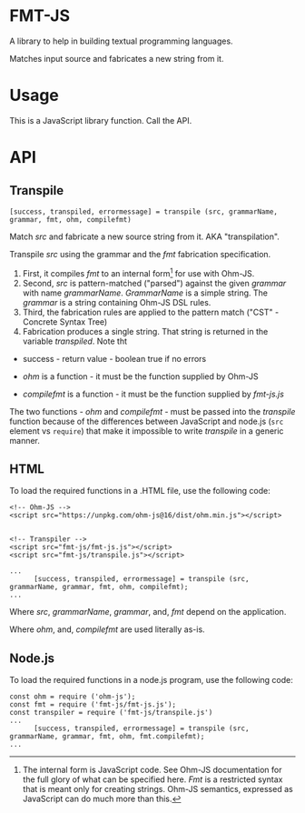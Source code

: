 # FMT-JS
A library to help in building textual programming languages.

Matches input source and fabricates a new string from it.

# Usage
This is a JavaScript library function.  Call the API.

# API
## Transpile
`[success, transpiled, errormessage] = transpile (src, grammarName, grammar, fmt, ohm, compilefmt)`

Match *src* and fabricate a new source string from it.  AKA "transpilation".

Transpile *src* using the grammar and the *fmt* fabrication specification.  
1. First, it compiles *fmt* to an internal form[^int] for use with Ohm-JS.
2. Second, *src* is pattern-matched ("parsed") against the given *grammar* with name *grammarName*.  *GrammarName* is a simple string. The *grammar* is a string containing Ohm-JS DSL rules.
3. Third, the fabrication rules are applied to the pattern match ("CST" - Concrete Syntax Tree)
4. Fabrication produces a single string.  That string is returned in the variable *transpiled*.
Note tht

[^int]: The internal form is JavaScript code.  See Ohm-JS documentation for the full glory of what can be specified here.  *Fmt* is a restricted syntax that is meant only for creating strings.  Ohm-JS semantics, expressed as JavaScript can do much more than this.

- success - return value - boolean true if no errors

- *ohm* is a function - it must be the function supplied by Ohm-JS 
- *compilefmt* is a function - it must be the function supplied by *fmt-js.js*

The two functions - *ohm* and *compilefmt* - must be passed into the *transpile* function because of the differences between JavaScript and node.js (`src` element vs `require`) that make it impossible to write *transpile* in a generic manner.

## HTML
To load the required functions in a .HTML file, use the following code:
```
<!-- Ohm-JS -->
<script src="https://unpkg.com/ohm-js@16/dist/ohm.min.js"></script>


<!-- Transpiler -->
<script src="fmt-js/fmt-js.js"></script>
<script src="fmt-js/transpile.js"></script>

...
	  [success, transpiled, errormessage] = transpile (src, grammarName, grammar, fmt, ohm, compilefmt);
...
```

Where *src*, *grammarName*, *grammar*, and, *fmt* depend on the application.

Where *ohm*, and, *compilefmt* are used literally as-is.

## Node.js
To load the required functions in a node.js program, use the following code:

```
const ohm = require ('ohm-js');
const fmt = require ('fmt-js/fmt-js.js');
const transpiler = require ('fmt-js/transpile.js')
...
	  [success, transpiled, errormessage] = transpile (src, grammarName, grammar, fmt, ohm, fmt.compilefmt);
...
```

